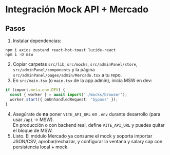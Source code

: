 # Integración Mock API + Mercado

## Pasos
1) Instalar dependencias:
```
npm i axios zustand react-hot-toast lucide-react
npm i -D msw
```
2) Copiar carpetas `src/lib`, `src/mocks`, `src/adminPanel/store`, `src/adminPanel/components` y la página `src/adminPanel/pages/admin/Mercado.tsx` a tu repo.
3) En `src/main.tsx` (o `main.tsx` de la app admin), inicia MSW en dev:
```ts
if (import.meta.env.DEV) {
  const { worker } = await import('./mocks/browser');
  worker.start({ onUnhandledRequest: 'bypass' });
}
```
4) Asegúrate de **no** poner `VITE_API_URL` en `.env` durante desarrollo (para usar `/api` -> MSW).  
   En producción o con backend real, define `VITE_API_URL` y puedes quitar el bloque de MSW.
5) Listo. El módulo Mercado ya consume el mock y soporta importar JSON/CSV, aprobar/rechazar, y configurar la ventana y salary cap con persistencia local + mock.